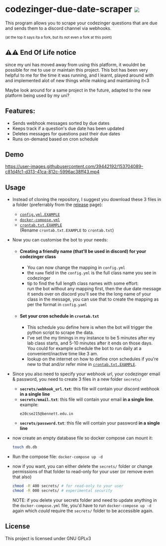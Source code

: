 # codezinger-due-date-scraper ![](https://cdn.discordapp.com/emojis/861575999832719381.webp?size=48&quality=lossless)

This program allows you to scrape your codezinger questions that are due and
sends them to a discord channel via webhooks.

<sub>
(at the top it says ita a fork, but its not even a fork at this
point)
</sub>

## ⚠⚠ End Of Life notice
since my uni has moved away from using this platform, it wouldnt be possible for me to use or maintain this project.
This bot has been very helpful to me for the time it was running, and I learnt, played around with and implemented
alot of new things while making and maintaining it<3

Maybe look around for a same project in the future, adapted to the new platform being used by my uni?

## Features:

- Sends webhook messages sorted by due dates
- Keeps track if a question's due date has been updated
- Deletes messages for questions past their due dates
- Runs on-demand based on cron schedule

## Demo

https://user-images.githubusercontent.com/39442192/153704089-c81d4fc1-d313-41ca-812c-5996ac38ff43.mp4

## Usage

- Instead of cloning the repository, I suggest you download these 3 files in a
  folder (preferrably from the [release](https://github.com/RoguedBear/codezinger-due-date-scraper/releases/latest)
  page):

  - [`config.yml.EXAMPLE`](./config.yml.EXAMPLE)
  - [`docker-compose.yml`](./docker-compose.yml)
  - [`crontab.txt.EXAMPLE`](./crontab.txt.EXAMPLE) \
    (Rename `crontab.txt.EXAMPLE` to `crontab.txt`)

- Now you can customise the bot to your needs:

  - #### Creating a friendly name (that'll be used in discord) for your codezinger class

    - You can now change the mapping in `config.yml`
    - the `name` field in the `config.yml` is the full class name you see in
      codezinger
    - tip to find the full length class names with some effort: \
      run the bot without any mapping first, then the due date message it sends over
      on discord you'll see the the long name of your class in the message, you can
      use that to create the mapping as per the format in `config.yaml`

  - #### Set your cron schedule in `crontab.txt`
    - This schedule you define here is when the bot will trigger the python
      script to scrape the data.
    - I've set the my timings in my instance to be 5 minutes after my lab class
      starts, and 5-10 minutes after it ends on those days. You could for
      example schedule the bot to run daily at a convenient/inactive time like 3
      am.
    - lookup on the internet on how to define cron schedules if you're new to
      that and/or refer mine in [`crontab.txt.EXAMPLE`](./crontab.txt.EXAMPLE).

- Since you also need to specify your webhook url, your codezinger email &
  password, you need to create 3 files in a new folder `secrets/`

  - **`secrets/webhook_url.txt`**: this file will contain your discord webhook
    **in a single line**
  - **`secrets/email.txt`**: this file will contain your email **in a single
    line**. example:
    ```txt
    e20cse215@bennett.edu.in
    ```
  - **`secrets/password.txt`**: this file will contain your password **in a
    single line**

- now create an empty database file so docker compose can mount it:
  ```bash
  touch db.db
  ```
- Run the compose file: `docker-compose up -d`
- now if you want, you can either delete the `secrets/` folder or change
  permissions of that folder to read-only for your user (or remove even that
  also)
  ```bash
  chmod -R 400 secrets/ # for read-only to your user
  chmod -R 000 secrets/ # experimental security
  ```
  NOTE: if you delete your secrets folder and need to update anything in the
  `docker-compose.yml` file, you'd have to run `docker-compose up -d` again
  which _could_ require the `secrets/` folder to be accessible again.

## License

This project is licensed under GNU GPLv3
